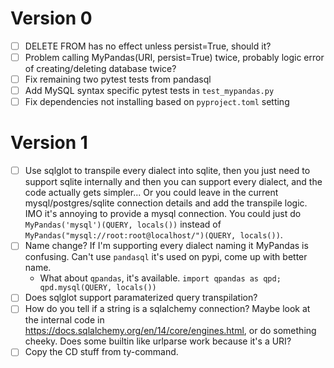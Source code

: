 # Version 0

- [ ] DELETE FROM has no effect unless persist=True, should it?
- [ ] Problem calling MyPandas(URI, persist=True) twice, probably logic error of creating/deleting database twice?
- [ ] Fix remaining two pytest tests from pandasql
- [ ] Add MySQL syntax specific pytest tests in `test_mypandas.py`
- [ ] Fix dependencies not installing based on `pyproject.toml` setting

# Version 1

- [ ] Use sqlglot to transpile every dialect into sqlite, then you just need to support sqlite internally and then you can support every dialect, and the code actually gets simpler... Or you could leave in the current mysql/postgres/sqlite connection details and add the transpile logic. IMO it's annoying to provide a mysql connection. You could just do `MyPandas('mysql')(QUERY, locals())` instead of `MyPandas("mysql://root:root@localhost/")(QUERY, locals())`.
- [ ] Name change? If I'm supporting every dialect naming it MyPandas is confusing. Can't use `pandasql` it's used on pypi, come up with better name.
    - What about `qpandas`, it's available. `import qpandas as qpd; qpd.mysql(QUERY, locals())`
- [ ] Does sqlglot support paramaterized query transpilation?
- [ ] How do you tell if a string is a sqlalchemy connection? Maybe look at the internal code in https://docs.sqlalchemy.org/en/14/core/engines.html, or do something cheeky. Does some builtin like urlparse work because it's a URI?
- [ ] Copy the CD stuff from ty-command.
